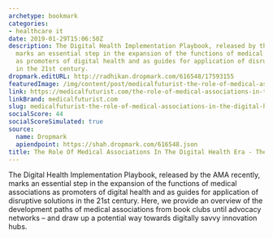 ```yaml
---
archetype: bookmark
categories:
- healthcare it
date: 2019-01-29T15:06:50Z
description: The Digital Health Implementation Playbook, released by the AMA recently,
  marks an essential step in the expansion of the functions of medical associations
  as promoters of digital health and as guides for application of disruptive solutions
  in the 21st century.
dropmark.editURL: http://radhikan.dropmark.com/616548/17593155
featuredImage: /img/content/post/medicalfuturist-the-role-of-medical-associations-in-the-digital-health-era-the-medical-futurist.png
link: https://medicalfuturist.com/the-role-of-medical-associations-in-the-digital-health-era
linkBrand: medicalfuturist.com
slug: medicalfuturist-the-role-of-medical-associations-in-the-digital-health-era-the-medical-futurist
socialScore: 44
socialScoreSimulated: true
source:
  name: Dropmark
  apiendpoint: https://shah.dropmark.com/616548.json
title: The Role Of Medical Associations In The Digital Health Era - The Medical Futurist
---
```

The Digital Health Implementation Playbook, released by the AMA recently, marks an essential step in the expansion of the functions of medical associations as promoters of digital health and as guides for application of disruptive solutions in the 21st century. Here, we provide an overview of the development paths of medical associations from book clubs until advocacy networks – and draw up a potential way towards digitally savvy innovation hubs.

